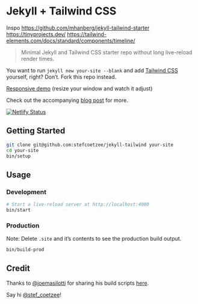 # Jekyll + Tailwind CSS

Inspo 
https://github.com/mhanberg/jekyll-tailwind-starter
https://tinyprojects.dev/
https://tailwind-elements.com/docs/standard/components/timeline/

> Minimal Jekyll and Tailwind CSS starter repo without long live-reload render times.

You want to run `jekyll new your-site --blank` and add
[Tailwind CSS](tailwindcss.com) yourself, right?
Don’t.
Fork this repo instead.

[Responsive demo](https://jekyll-tailwind.netlify.app/)
(resize your window and watch it adjust)

Check out the accompanying
[blog post](https://stefcoetzee.com/2021/07/28/jekyll-tailwind-starter-repo)
for more.

[![Netlify Status](https://api.netlify.com/api/v1/badges/a22ca4cf-cb1f-4bf3-9fbc-2833226e9b8e/deploy-status)](https://app.netlify.com/sites/jekyll-tailwind/deploys)

## Getting Started  

```bash
git clone git@github.com:stefcoetzee/jekyll-tailwind your-site
cd your-site
bin/setup
```

## Usage

### Development

```bash
# Start a live-reload server at http://localhost:4000
bin/start
```

### Production

Note: Delete `.site` and it’s contents to see the production build output.

```bash
bin/build-prod
```

## Credit

Thanks to [@joemasilotti](https://github.com/joemasilotti) for sharing his build
scripts [here](https://github.com/joemasilotti/masilotti.com/tree/main/bin).

Say hi [@stef_coetzee](https://twitter.com/stef_coetzee)!
